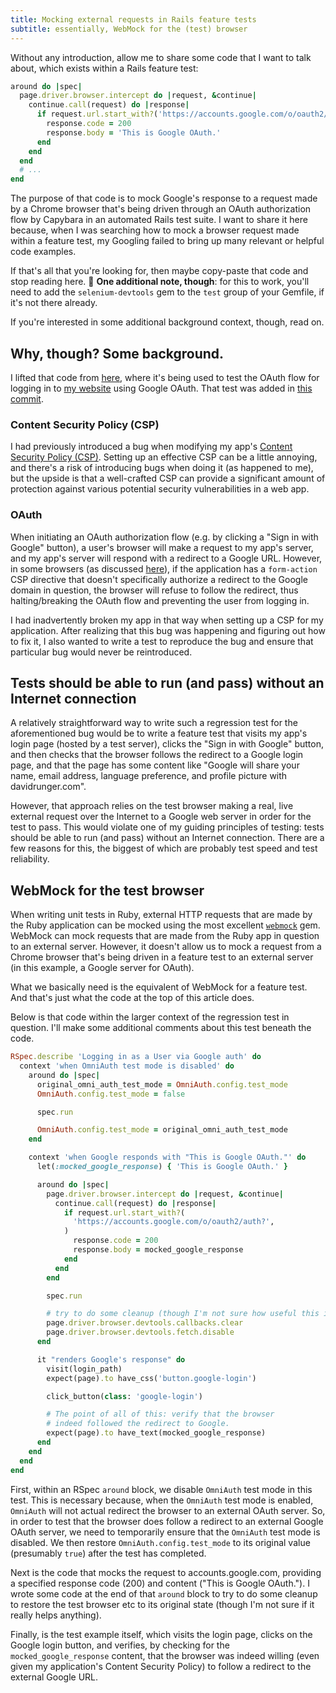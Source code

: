 ```yaml
---
title: Mocking external requests in Rails feature tests
subtitle: essentially, WebMock for the (test) browser
---
```


Without any introduction, allow me to share some code that I want to talk about, which exists within
a Rails feature test:

```rb
around do |spec|
  page.driver.browser.intercept do |request, &continue|
    continue.call(request) do |response|
      if request.url.start_with?('https://accounts.google.com/o/oauth2/auth?')
        response.code = 200
        response.body = 'This is Google OAuth.'
      end
    end
  end
  # ...
end
```

The purpose of that code is to mock Google's response to a request made by a Chrome browser that's
being driven through an OAuth authorization flow by Capybara in an automated Rails test suite. I
want to share it here because, when I was searching how to mock a browser request made within a
feature test, my Googling failed to bring up many relevant or helpful code examples.

If that's all that you're looking for, then maybe copy-paste that code and stop reading here. 🙂
**One additional note, though**: for this to work, you'll need to add the `selenium-devtools` gem to
the `test` group of your Gemfile, if it's not there already.

If you're interested in some additional background context, though, read on.

## Why, though? Some background.

I lifted that code from
[here](https://github.com/davidrunger/david_runger/blob/25ac799/spec/features/user_google_login_spec.rb#L55-L62),
where it's being used to test the OAuth flow for logging in to [my
website](https://davidrunger.com/) using Google OAuth. That test was added in [this
commit](https://github.com/davidrunger/david_runger/commit/6aab7bf).

### Content Security Policy (CSP)

I had previously introduced a bug when modifying my app's [Content Security Policy
(CSP)](https://developer.mozilla.org/en-US/docs/Web/HTTP/CSP). Setting up an effective CSP can be a
little annoying, and there's a risk of introducing bugs when doing it (as happened to me), but the
upside is that a well-crafted CSP can provide a significant amount of protection against various
potential security vulnerabilities in a web app.

### OAuth

When initiating an OAuth authorization flow (e.g. by clicking a "Sign in with Google" button), a
user's browser will make a request to my app's server, and my app's server will respond with a
redirect to a Google URL. However, in some browsers (as discussed
[here](https://github.com/w3c/webappsec-csp/issues/8)), if the application has a `form-action` CSP
directive that doesn't specifically authorize a redirect to the Google domain in question, the
browser will refuse to follow the redirect, thus halting/breaking the OAuth flow and preventing the
user from logging in.

I had inadvertently broken my app in that way when setting up a CSP for my application. After
realizing that this bug was happening and figuring out how to fix it, I also wanted to write a test
to reproduce the bug and ensure that particular bug would never be reintroduced.

## Tests should be able to run (and pass) without an Internet connection

A relatively straightforward way to write such a regression test for the aforementioned bug would be
to write a feature test that visits my app's login page (hosted by a test server), clicks the "Sign
in with Google" button, and then checks that the browser follows the redirect to a Google login
page, and that the page has some content like "Google will share your name, email address, language
preference, and profile picture with davidrunger.com".

However, that approach relies on the test browser making a real, live external request over the
Internet to a Google web server in order for the test to pass. This would violate one of my guiding
principles of testing: tests should be able to run (and pass) without an Internet connection. There
are a few reasons for this, the biggest of which are probably test speed and test reliability.

## WebMock for the test browser

When writing unit tests in Ruby, external HTTP requests that are made by the Ruby application can be
mocked using the most excellent [`webmock`](https://github.com/bblimke/webmock/tree/v3.18.1) gem.
WebMock can mock requests that are made from the Ruby app in question to an external server.
However, it doesn't allow us to mock a request from a Chrome browser that's being driven in a
feature test to an external server (in this example, a Google server for OAuth).

What we basically need is the equivalent of WebMock for a feature test. And that's just what the
code at the top of this article does.

Below is that code within the larger context of the regression test in question. I'll make some
additional comments about this test beneath the code.

```rb
RSpec.describe 'Logging in as a User via Google auth' do
  context 'when OmniAuth test mode is disabled' do
    around do |spec|
      original_omni_auth_test_mode = OmniAuth.config.test_mode
      OmniAuth.config.test_mode = false

      spec.run

      OmniAuth.config.test_mode = original_omni_auth_test_mode
    end

    context 'when Google responds with "This is Google OAuth."' do
      let(:mocked_google_response) { 'This is Google OAuth.' }

      around do |spec|
        page.driver.browser.intercept do |request, &continue|
          continue.call(request) do |response|
            if request.url.start_with?(
              'https://accounts.google.com/o/oauth2/auth?',
            )
              response.code = 200
              response.body = mocked_google_response
            end
          end
        end

        spec.run

        # try to do some cleanup (though I'm not sure how useful this is)
        page.driver.browser.devtools.callbacks.clear
        page.driver.browser.devtools.fetch.disable
      end

      it "renders Google's response" do
        visit(login_path)
        expect(page).to have_css('button.google-login')

        click_button(class: 'google-login')

        # The point of all of this: verify that the browser
        # indeed followed the redirect to Google.
        expect(page).to have_text(mocked_google_response)
      end
    end
  end
end
```

First, within an RSpec `around` block, we disable `OmniAuth` test mode in this test. This is
necessary because, when the `OmniAuth` test mode is enabled, `OmniAuth` will not actual redirect the
browser to an external OAuth server. So, in order to test that the browser does follow a redirect to
an external Google OAuth server, we need to temporarily ensure that the `OmniAuth` test mode is
disabled. We then restore `OmniAuth.config.test_mode` to its original value (presumably `true`)
after the test has completed.

Next is the code that mocks the request to accounts.google.com, providing a specified response code
(200) and content ("This is Google OAuth."). I wrote some code at the end of that `around` block to
try to do some cleanup to restore the test browser etc to its original state (though I'm not sure if
it really helps anything).

Finally, is the test example itself, which visits the login page, clicks on the Google login button,
and verifies, by checking for the `mocked_google_response` content, that the browser was indeed
willing (even given my application's Content Security Policy) to follow a redirect to the external
Google URL.
